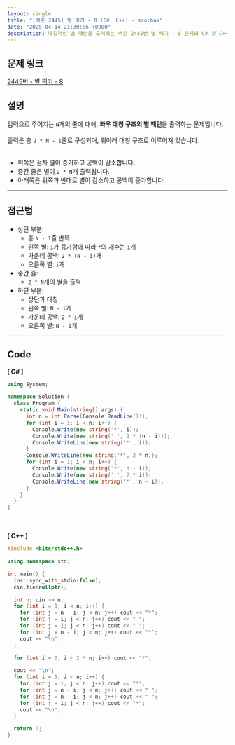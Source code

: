 ```yaml
---
layout: single
title: "[백준 2445] 별 찍기 - 8 (C#, C++) - soo:bak"
date: "2025-04-14 21:30:06 +0900"
description: 대칭적인 별 패턴을 출력하는 백준 2445번 별 찍기 - 8 문제의 C# 및 C++ 풀이와 해설
---
```


## 문제 링크
[2445번 - 별 찍기 - 8](https://www.acmicpc.net/problem/2445)

## 설명
입력으로 주어지는 `N`개의 줄에 대해, **좌우 대칭 구조의 별 패턴**을 출력하는 문제입니다.  <br>
<br>
출력은 총 `2 * N - 1`줄로 구성되며, 위아래 대칭 구조로 이루어져 있습니다.<br>
<br>

- 위쪽은 점차 별이 증가하고 공백이 감소합니다.
- 중간 줄은 별이 `2 * N`개 출력됩니다.
- 아래쪽은 위쪽과 반대로 별이 감소하고 공백이 증가합니다.

---

## 접근법

- 상단 부분:
  - 총 `N - 1`줄 반복
  - 왼쪽 별: `i`가 증가함에 따라 `*`의 개수는 `i`개
  - 가운데 공백: `2 * (N - i)`개
  - 오른쪽 별: `i`개
- 중간 줄:
  - `2 * N`개의 별을 출력
- 하단 부분:
  - 상단과 대칭
  - 왼쪽 별: `N - i`개
  - 가운데 공백: `2 * i`개
  - 오른쪽 별: `N - i`개

---

## Code
<b>[ C# ] </b>
<br>

```csharp
using System;

namespace Solution {
  class Program {
    static void Main(string[] args) {
      int n = int.Parse(Console.ReadLine()!);
      for (int i = 1; i < n; i++) {
        Console.Write(new string('*', i));
        Console.Write(new string(' ', 2 * (n - i)));
        Console.WriteLine(new string('*', i));
      }
      Console.WriteLine(new string('*', 2 * n));
      for (int i = 1; i < n; i++) {
        Console.Write(new string('*', n - i));
        Console.Write(new string(' ', 2 * i));
        Console.WriteLine(new string('*', n - i));
      }
    }
  }
}
```

<br><br>
<b>[ C++ ] </b>
<br>

```cpp
#include <bits/stdc++.h>

using namespace std;

int main() {
  ios::sync_with_stdio(false);
  cin.tie(nullptr);

  int n; cin >> n;
  for (int i = 1; i < n; i++) {
    for (int j = n - i; j < n; j++) cout << "*";
    for (int j = i; j < n; j++) cout << " ";
    for (int j = i; j < n; j++) cout << " ";
    for (int j = n - i; j < n; j++) cout << "*";
    cout << "\n";
  }

  for (int i = 0; i < 2 * n; i++) cout << "*";

  cout << "\n";
  for (int i = 1; i < n; i++) {
    for (int j = i; j < n; j++) cout << "*";
    for (int j = n - i; j < n; j++) cout << " ";
    for (int j = n - i; j < n; j++) cout << " ";
    for (int j = i; j < n; j++) cout << "*";
    cout << "\n";
  }

  return 0;
}
```
